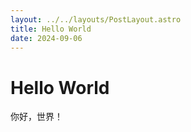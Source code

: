 ```yaml
---
layout: ../../layouts/PostLayout.astro
title: Hello World
date: 2024-09-06
---
```


# Hello World

你好，世界！
